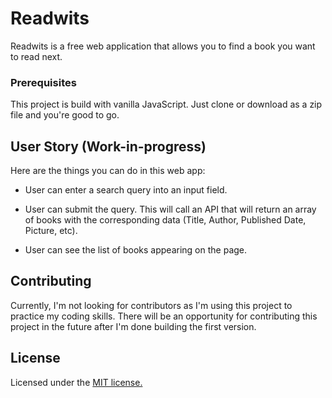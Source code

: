 # Readwits

Readwits is a free web application that allows you to find a book you want to read next.

### Prerequisites

This project is build with vanilla JavaScript. Just clone or download as a zip file and you're good to go.

## User Story (Work-in-progress)

Here are the things you can do in this web app:

- User can enter a search query into an input field.

- User can submit the query. This will call an API that will return an array of books with the corresponding data (Title, Author, Published Date, Picture, etc).

- User can see the list of books appearing on the page.

## Contributing

Currently, I'm not looking for contributors as I'm using this project to practice my coding skills. There will be an opportunity for contributing this project in the future after I'm done building the first version.

## License

Licensed under the <a href="https://github.com/mohammedasker/Readwits/blob/master/LICENSE">MIT license.</a>
